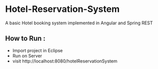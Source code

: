 # Hotel-Reservation-System
A basic Hotel booking system implemented in Angular and Spring REST

## How to Run : 
+ Import project in Eclipse
+ Run on Server
+ visit http://localhost:8080/hotelReservationSystem
